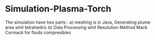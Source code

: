 # Simulation-Plasma-Torch
The simulation have  two parts :
   a) meshing  is in Java, Generating plume area whit  tetrahedric
   b) Data Processing  whit Resolution Method  Mack Cormack for  fluids  compresibles
